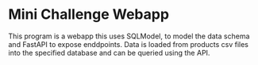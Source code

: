  # Mini Challenge Webapp
 
This program is a webapp this uses SQLModel, to model the data schema 
and FastAPI to expose enddpoints. Data is loaded from products csv files into
the specified database and can be queried using the API.
